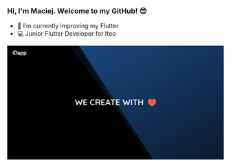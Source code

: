 ### Hi, I'm Maciej. Welcome to my GitHub! 😎

- 🌱 I’m currently improving my Flutter
- 💻 Junior Flutter Developer for Iteo

![alt text](https://github.com/WeSsli/WeSsli/blob/main/Baner_1200x600.png)
